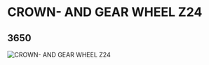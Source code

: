 # CROWN- AND GEAR WHEEL Z24
## 3650
![CROWN- AND GEAR WHEEL Z24](https://lc-www-live-s.legocdn.com/media/bricks/5/2/365002.jpg)